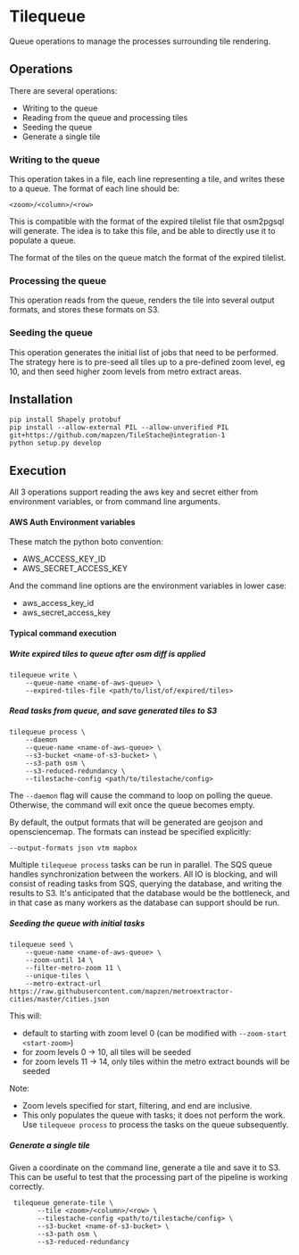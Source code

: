 # Tilequeue

Queue operations to manage the processes surrounding tile rendering.

## Operations

There are several operations:

* Writing to the queue
* Reading from the queue and processing tiles
* Seeding the queue
* Generate a single tile

### Writing to the queue

This operation takes in a file, each line representing a tile, and
writes these to a queue. The format of each line should be:

    <zoom>/<column>/<row>

This is compatible with the format of the expired tilelist file that
osm2pgsql will generate. The idea is to take this file, and be able to
directly use it to populate a queue.

The format of the tiles on the queue match the format of the expired
tilelist.

### Processing the queue

This operation reads from the queue, renders the tile into several
output formats, and stores these formats on S3.

### Seeding the queue

This operation generates the initial list of jobs that need to be
performed. The strategy here is to pre-seed all tiles up to a
pre-defined zoom level, eg 10, and then seed higher zoom levels from
metro extract areas.

## Installation

    pip install Shapely protobuf
    pip install --allow-external PIL --allow-unverified PIL git+https://github.com/mapzen/TileStache@integration-1
    python setup.py develop

## Execution

All 3 operations support reading the aws key and secret either from
environment variables, or from command line arguments.

#### AWS Auth Environment variables

These match the python boto convention:

* AWS_ACCESS_KEY_ID
* AWS_SECRET_ACCESS_KEY

And the command line options are the environment variables in lower
case:

* aws_access_key_id
* aws_secret_access_key

#### Typical command execution

##### Write expired tiles to queue after osm diff is applied

    tilequeue write \
        --queue-name <name-of-aws-queue> \
        --expired-tiles-file <path/to/list/of/expired/tiles>

##### Read tasks from queue, and save generated tiles to S3

    tilequeue process \
        --daemon
        --queue-name <name-of-aws-queue> \
        --s3-bucket <name-of-s3-bucket> \
        --s3-path osm \
        --s3-reduced-redundancy \
        --tilestache-config <path/to/tilestache/config>

The `--daemon` flag will cause the command to loop on polling the
queue. Otherwise, the command will exit once the queue becomes empty.

By default, the output formats that will be generated are geojson and
opensciencemap. The formats can instead be specified explicitly:

    --output-formats json vtm mapbox

Multiple `tilequeue process` tasks can be run in parallel. The SQS queue
handles synchronization between the workers. All IO is blocking, and
will consist of reading tasks from SQS, querying the database, and
writing the results to S3. It's anticipated that the database would be
the bottleneck, and in that case as many workers as the database can
support should be run.

##### Seeding the queue with initial tasks

    tilequeue seed \
        --queue-name <name-of-aws-queue> \
        --zoom-until 14 \
        --filter-metro-zoom 11 \
        --unique-tiles \
        --metro-extract-url https://raw.githubusercontent.com/mapzen/metroextractor-cities/master/cities.json

This will:

* default to starting with zoom level 0 (can be modified with
  `--zoom-start <start-zoom>`)
* for zoom levels 0 -> 10, all tiles will be seeded
* for zoom levels 11 -> 14, only tiles within the metro extract bounds
  will be seeded

Note:

* Zoom levels specified for start, filtering, and end are inclusive.
* This only populates the queue with tasks; it does not perform the
  work. Use `tilequeue process` to process the tasks on the queue
  subsequently.

##### Generate a single tile

Given a coordinate on the command line, generate a tile and save it to
S3. This can be useful to test that the processing part of the
pipeline is working correctly.

     tilequeue generate-tile \
           --tile <zoom>/<column>/<row> \
           --tilestache-config <path/to/tilestache/config> \
           --s3-bucket <name-of-s3-bucket> \
           --s3-path osm \
           --s3-reduced-redundancy
